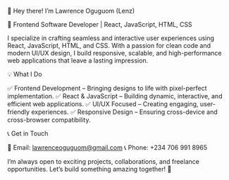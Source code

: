 👋 Hey there! I’m Lawrence Oguguom (Lenz)

🚀 Frontend Software Developer | React, JavaScript, HTML, CSS

I specialize in crafting seamless and interactive user experiences using React, JavaScript, HTML, and CSS. With a passion for clean code and modern UI/UX design, I build responsive, scalable, and high-performance web applications that leave a lasting impression.

💡 What I Do

✅ Frontend Development – Bringing designs to life with pixel-perfect implementation.
✅ React & JavaScript – Building dynamic, interactive, and efficient web applications.
✅ UI/UX Focused – Creating engaging, user-friendly experiences.
✅ Responsive Design – Ensuring cross-device and cross-browser compatibility.

📞 Get in Touch

📩 Email: lawrenceoguguom@gmail.com
📞 Phone: +234 706 991 8965

I’m always open to exciting projects, collaborations, and freelance opportunities. Let’s build something amazing together! 🚀
